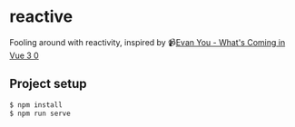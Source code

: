 # reactive

Fooling around with reactivity, inspired by 📹[Evan You - What's Coming in Vue 3 0](https://youtu.be/E43SqPADf3k?t=1525)

## Project setup

```bash
$ npm install
$ npm run serve
```
